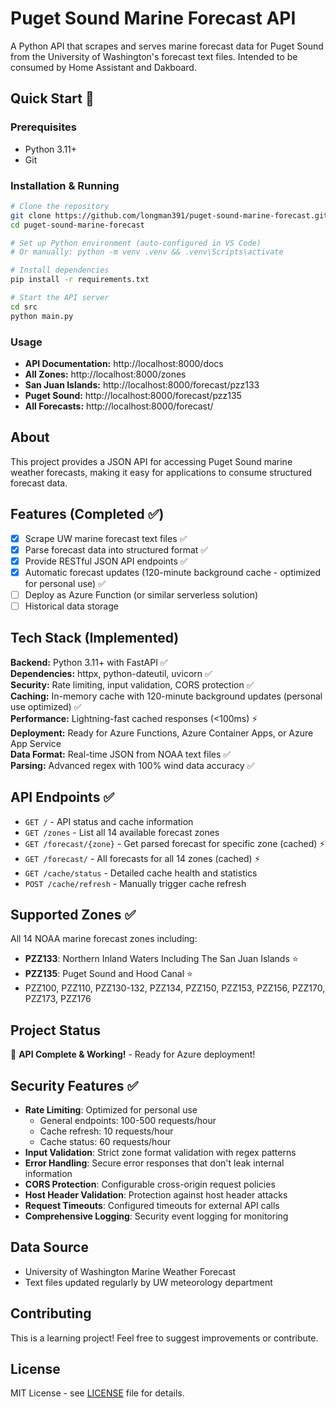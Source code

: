 ﻿# Puget Sound Marine Forecast API

A Python API that scrapes and serves marine forecast data for Puget Sound from the University of Washington's forecast text files. Intended to be consumed by Home Assistant and Dakboard.

##  Quick Start 🚀

### Prerequisites
- Python 3.11+
- Git

### Installation & Running
```bash
# Clone the repository
git clone https://github.com/longman391/puget-sound-marine-forecast.git
cd puget-sound-marine-forecast

# Set up Python environment (auto-configured in VS Code)
# Or manually: python -m venv .venv && .venv\Scripts\activate

# Install dependencies
pip install -r requirements.txt

# Start the API server
cd src
python main.py
```

### Usage
- **API Documentation:** http://localhost:8000/docs
- **All Zones:** http://localhost:8000/zones  
- **San Juan Islands:** http://localhost:8000/forecast/pzz133
- **Puget Sound:** http://localhost:8000/forecast/pzz135
- **All Forecasts:** http://localhost:8000/forecast/

##  About

This project provides a JSON API for accessing Puget Sound marine weather forecasts, making it easy for applications to consume structured forecast data.

##  Features (Completed ✅)

- [x] Scrape UW marine forecast text files ✅
- [x] Parse forecast data into structured format ✅  
- [x] Provide RESTful JSON API endpoints ✅
- [x] Automatic forecast updates (120-minute background cache - optimized for personal use) ✅
- [ ] Deploy as Azure Function (or similar serverless solution)
- [ ] Historical data storage

##  Tech Stack (Implemented)

**Backend:** Python 3.11+ with FastAPI ✅  
**Dependencies:** httpx, python-dateutil, uvicorn ✅  
**Security:** Rate limiting, input validation, CORS protection ✅  
**Caching:** In-memory cache with 120-minute background updates (personal use optimized) ✅  
**Performance:** Lightning-fast cached responses (<100ms) ⚡  
**Deployment:** Ready for Azure Functions, Azure Container Apps, or Azure App Service  
**Data Format:** Real-time JSON from NOAA text files ✅  
**Parsing:** Advanced regex with 100% wind data accuracy ✅

##  API Endpoints ✅

- `GET /` - API status and cache information
- `GET /zones` - List all 14 available forecast zones  
- `GET /forecast/{zone}` - Get parsed forecast for specific zone (cached) ⚡
- `GET /forecast/` - All forecasts for all 14 zones (cached) ⚡
- `GET /cache/status` - Detailed cache health and statistics  
- `POST /cache/refresh` - Manually trigger cache refresh

##  Supported Zones ✅

All 14 NOAA marine forecast zones including:
- **PZZ133**: Northern Inland Waters Including The San Juan Islands ⭐
- **PZZ135**: Puget Sound and Hood Canal ⭐  
- PZZ100, PZZ110, PZZ130-132, PZZ134, PZZ150, PZZ153, PZZ156, PZZ170, PZZ173, PZZ176

##  Project Status

🎉 **API Complete & Working!** - Ready for Azure deployment!

##  Security Features ✅

- **Rate Limiting**: Optimized for personal use
  - General endpoints: 100-500 requests/hour
  - Cache refresh: 10 requests/hour
  - Cache status: 60 requests/hour
- **Input Validation**: Strict zone format validation with regex patterns
- **Error Handling**: Secure error responses that don't leak internal information
- **CORS Protection**: Configurable cross-origin request policies
- **Host Header Validation**: Protection against host header attacks
- **Request Timeouts**: Configured timeouts for external API calls
- **Comprehensive Logging**: Security event logging for monitoring

##  Data Source

- University of Washington Marine Weather Forecast
- Text files updated regularly by UW meteorology department

##  Contributing

This is a learning project! Feel free to suggest improvements or contribute.

##  License

MIT License - see [LICENSE](LICENSE) file for details.
